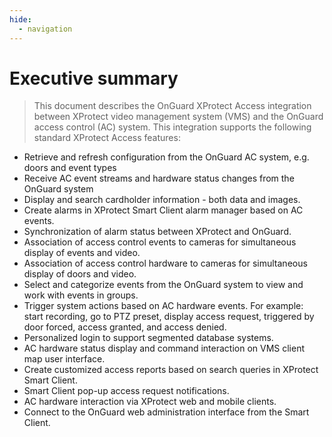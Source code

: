 ```yaml
---
hide:
  - navigation
---
```

# Executive summary
>
> This document describes the OnGuard XProtect Access integration between XProtect video management system (VMS) and the OnGuard access control (AC) system. This integration supports the following standard XProtect Access features:
>

+ Retrieve and refresh configuration from the OnGuard AC system, e.g. doors and event types
+ Receive AC event streams and hardware status changes from the OnGuard system
+ Display and search cardholder information - both data and images.
+ Create alarms in XProtect Smart Client alarm manager based on AC events.
+ Synchronization of alarm status between XProtect and OnGuard.
+ Association of access control events to cameras for simultaneous display of events and video.
+ Association of access control hardware to cameras for simultaneous display of doors and video.
+ Select and categorize events from the OnGuard system to view and work with events in groups.
+ Trigger system actions based on AC hardware events. For example: start recording, go to PTZ preset, display access request, triggered by door forced, access granted, and access denied.
+ Personalized login to support segmented database systems.
+ AC hardware status display and command interaction on VMS client map user interface.
+ Create customized access reports based on search queries in XProtect Smart Client.
+ Smart Client pop-up access request notifications.
+ AC hardware interaction via XProtect web and mobile clients.
+ Connect to the OnGuard web administration interface from the Smart Client.